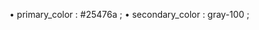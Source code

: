 • primary_color :  #25476a ;
• secondary_color : gray-100 ;


  <!-- const [image, setImage] = useState([]); -->

  <!-- const handleFileChange = (e) => {
    const file = e.target.files[0];
    const fr = new FileReader();
    setImage(file);
    
    fr.onload = () => {
      const url = fr.result;
      setImage(url);
      localStorage.setItem('image', url); 
    };

    fr.readAsDataURL(file);
    }; -->

<!-- {/* File section  */}
            <div>
              <label htmlFor="image">File:</label>
              <input
                required
                className="shadow appearance-none border rounded w-full py-1.5 px-3 text-gray-700 leading-tight focus:outline-none focus:shadow-outline mb-3"
                placeholder="Your File"
                type="file"
                name="image"
                id="image"
                onChange={handleFileChange}
              />
            </div> -->
